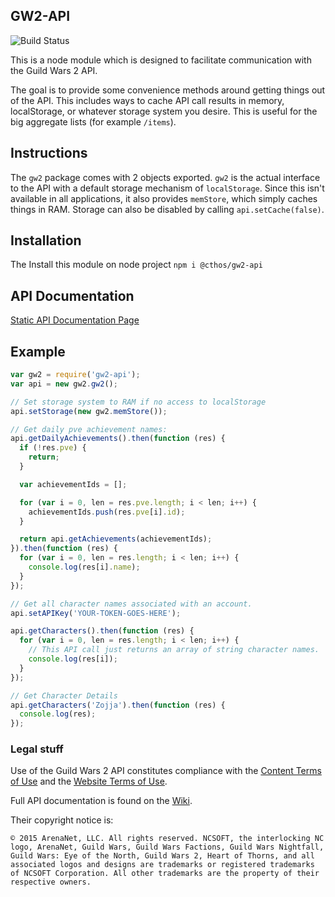 ## GW2-API

![Build Status](https://travis-ci.org/cthos/gw2-api.svg?branch=master)

This is a node module which is designed to facilitate communication with the Guild Wars 2 API.

The goal is to provide some convenience methods around getting things out of the API. This includes ways to cache API call results in memory, localStorage, or whatever storage system you desire. This is useful for the big aggregate lists (for example `/items`).

## Instructions

The `gw2` package comes with 2 objects exported. `gw2` is the actual interface to the API with a default storage mechanism of `localStorage`. Since this isn't available in all applications, it also provides `memStore`, which simply caches things in RAM. Storage can also be disabled by calling `api.setCache(false)`.

## Installation
 The Install this module on node project ```npm i @cthos/gw2-api``` 

## API Documentation

[Static API Documentation Page](http://cthos.github.com/gw2-api)

## Example

```js
var gw2 = require('gw2-api');
var api = new gw2.gw2();

// Set storage system to RAM if no access to localStorage
api.setStorage(new gw2.memStore());

// Get daily pve achievement names:
api.getDailyAchievements().then(function (res) {
  if (!res.pve) {
    return;
  }

  var achievementIds = [];

  for (var i = 0, len = res.pve.length; i < len; i++) {
    achievementIds.push(res.pve[i].id);
  }

  return api.getAchievements(achievementIds);
}).then(function (res) {
  for (var i = 0, len = res.length; i < len; i++) {
    console.log(res[i].name);
  }
});

// Get all character names associated with an account.
api.setAPIKey('YOUR-TOKEN-GOES-HERE');

api.getCharacters().then(function (res) {
  for (var i = 0, len = res.length; i < len; i++) {
    // This API call just returns an array of string character names.
    console.log(res[i]);
  }
});

// Get Character Details
api.getCharacters('Zojja').then(function (res) {
  console.log(res);
});
```

### Legal stuff

Use of the Guild Wars 2 API constitutes compliance with the [Content Terms of Use](https://www.guildwars2.com/en/legal/guild-wars-2-content-terms-of-use/) and the [Website Terms of Use](https://www.guildwars2.com/en/legal/website-terms-of-use/).

Full API documentation is found on the [Wiki](https://wiki.guildwars2.com/wiki/API:Main).

Their copyright notice is:
```
© 2015 ArenaNet, LLC. All rights reserved. NCSOFT, the interlocking NC logo, ArenaNet, Guild Wars, Guild Wars Factions, Guild Wars Nightfall, Guild Wars: Eye of the North, Guild Wars 2, Heart of Thorns, and all associated logos and designs are trademarks or registered trademarks of NCSOFT Corporation. All other trademarks are the property of their respective owners.
```
